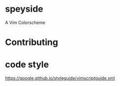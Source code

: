 # speyside
A Vim Colorscheme

# Contributing
# code style
  https://google.github.io/styleguide/vimscriptguide.xml
